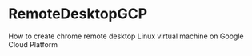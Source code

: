 # RemoteDesktopGCP
How to create chrome remote desktop Linux virtual machine on Google Cloud Platform
